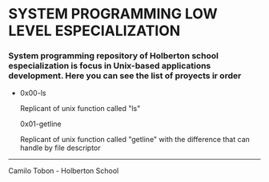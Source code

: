 <h1> SYSTEM PROGRAMMING LOW LEVEL ESPECIALIZATION </h1>
<h3>
    System programming repository of Holberton school especialization
    is focus in Unix-based applications development. Here you can see the list of proyects ir order
</h3>
<ul>
    <li>
        <p> 
            <bold> 0x00-ls </bold>
        </p>
        <p>
            Replicant of unix function called "ls"
        </p>
        <p> 
            <bold> 0x01-getline </bold>
        </p>
        <p>
            Replicant of unix function called "getline"
            with the difference that can handle by file descriptor
        </p>
    </li>
</ul>
<hr>
<p>Camilo Tobon - Holberton School</p>
